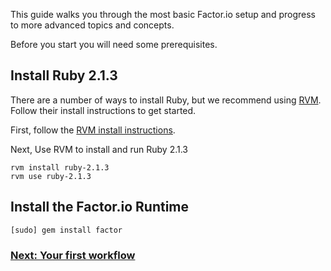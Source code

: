 This guide walks you through the most basic Factor.io setup and progress to more advanced topics and concepts.

Before you start you will need some prerequisites.


## Install Ruby 2.1.3
There are  a number of ways to install Ruby, but we recommend using [RVM](https://rvm.io/). Follow their install instructions to get started.

First, follow the [RVM install instructions](https://rvm.io/rvm/install).

Next, Use RVM to install and run Ruby 2.1.3
```shell
rvm install ruby-2.1.3
rvm use ruby-2.1.3
```

## Install the Factor.io Runtime

```shell
[sudo] gem install factor
```

### [Next: Your first workflow](learn/step_2_your_first_command)